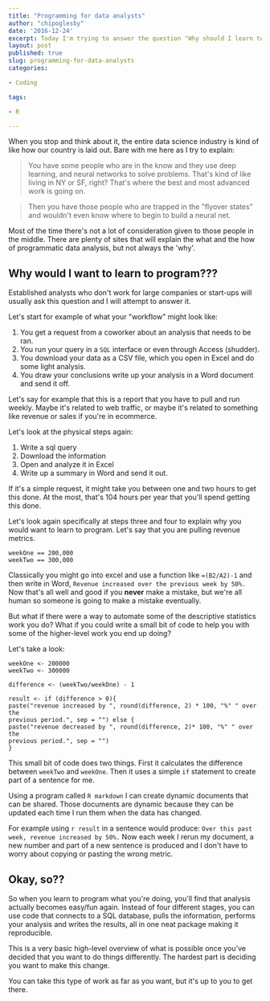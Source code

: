 ```yaml
---
title: "Programming for data analysts"
author: "chipoglesby"
date: '2016-12-24'
excerpt: Today I'm trying to answer the question "Why should I learn to program?"
layout: post
published: true
slug: programming-for-data-analysts
categories:

- Coding

tags:

- R

---
```


When you stop and think about it, the entire data science industry is kind
of like how our country is laid out. Bare with me here as I try to explain:

> You have some people who are in the know and they use deep learning, and
neural networks to solve problems. That's kind of like living in NY or SF,
right? That's where the best and most advanced work is going on.

> Then you have those people who are trapped in the "flyover states" and
wouldn't even know where to begin to build a neural net.

Most of the time there's not a lot of consideration given to those people in
the middle. There are plenty of sites that will explain the what and the how
of programmatic data analysis, but not always the 'why'.

## Why would I want to learn to program???

Established analysts who don't work for large companies or start-ups will
usually ask this question and I will attempt to answer it.

Let's start for example of what your "workflow" might look like:

1. You get a request from a coworker about an analysis that needs to be ran.
2. You run your query in a `SQL` interface or even through Access (shudder).
3. You download your data as a CSV file, which you open in Excel and do some
light analysis.
4. You draw your conclusions write up your analysis in a Word document and
send it off.

Let's say for example that this is a report that you have to pull and run
weekly. Maybe it's related to web traffic, or maybe it's related to something
like revenue or sales if you're in ecommerce.

Let's look at the physical steps again:

1. Write a sql query
2. Download the information
3. Open and analyze it in Excel
4. Write up a summary in Word and send it out.

If it's a simple request, it might take you between one and two hours to get
this done. At the most, that's 104 hours per year that you'll spend getting
this done.

Let's look again specifically at steps three and four to explain why you would
want to learn to program. Let's say that you are pulling revenue metrics.

````
weekOne == 200,000
weekTwo == 300,000
````

Classically you might go into excel and use a function like `=(B2/A2)-1` and
then write in Word, `Revenue increased over the previous week by 50%.` Now
that's all well and good if you **never** make a mistake, but we're all human
so someone is going to make a mistake eventually.

But what if there were a way to automate some of the descriptive statistics
work you do? What if you could write a small bit of code to help you with some
of the higher-level work you end up doing?

Let's take a look:

````
weekOne <- 200000
weekTwo <- 300000

difference <- (weekTwo/weekOne) - 1

result <- if (difference > 0){
paste("revenue increased by ", round(difference, 2) * 100, "%" " over the
previous period.", sep = "") else {
paste("revenue decreased by ", round(difference, 2)* 100, "%" " over the
previous period.", sep = "")
}
````

This small bit of code does two things. First it calculates the difference
between `weekTwo` and `weekOne`. Then it uses a simple `if` statement to create
part of a sentence for me.

Using a program called `R markdown` I can create dynamic documents that can be
shared. Those documents are dynamic because they can be updated each time I run
them when the data has changed.

For example using `r result` in a sentence would produce: `Over this past week,
revenue increased by 50%.` Now each week I rerun my document, a new number and
part of a new sentence is produced and I don't have to worry about copying or
pasting the wrong metric.

## Okay, so??

So when you learn to program what you're doing, you'll find that analysis
actually becomes easy/fun again. Instead of four different stages, you can use
code that connects to a SQL database, pulls the information, performs your
analysis and writes the results, all in one neat package making it reproducible.

This is a very basic high-level overview of what is possible once you've decided
that you want to do things differently. The hardest part is deciding you want
to make this change.

You can take this type of work as far as you want, but it's up to you to get
there.

